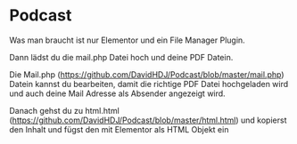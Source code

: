 # Podcast

Was man braucht ist nur Elementor und ein File Manager Plugin.

Dann lädst du die mail.php Datei hoch und deine PDF Datein.

Die Mail.php (https://github.com/DavidHDJ/Podcast/blob/master/mail.php) Datein kannst du bearbeiten, damit die richtige PDF Datei hochgeladen wird und auch deine Mail Adresse als Absender angezeigt wird. 

Danach gehst du zu html.html (https://github.com/DavidHDJ/Podcast/blob/master/html.html) und kopierst den Inhalt und fügst den mit Elementor als HTML Objekt ein
